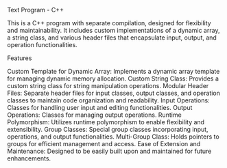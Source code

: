 Text Program - C++

This is a C++ program with separate compilation, designed for flexibility and maintainability. It includes custom implementations of a dynamic array, a string class, and various header files that encapsulate input, output, and operation functionalities.

Features

Custom Template for Dynamic Array: Implements a dynamic array template for managing dynamic memory allocation.
Custom String Class: Provides a custom string class for string manipulation operations.
Modular Header Files: Separate header files for input classes, output classes, and operation classes to maintain code organization and readability.
Input Operations: Classes for handling user input and editing functionalities.
Output Operations: Classes for managing output operations.
Runtime Polymorphism: Utilizes runtime polymorphism to enable flexibility and extensibility.
Group Classes: Special group classes incorporating input, operations, and output functionalities.
Multi-Group Class: Holds pointers to groups for efficient management and access.
Ease of Extension and Maintenance: Designed to be easily built upon and maintained for future enhancements.

